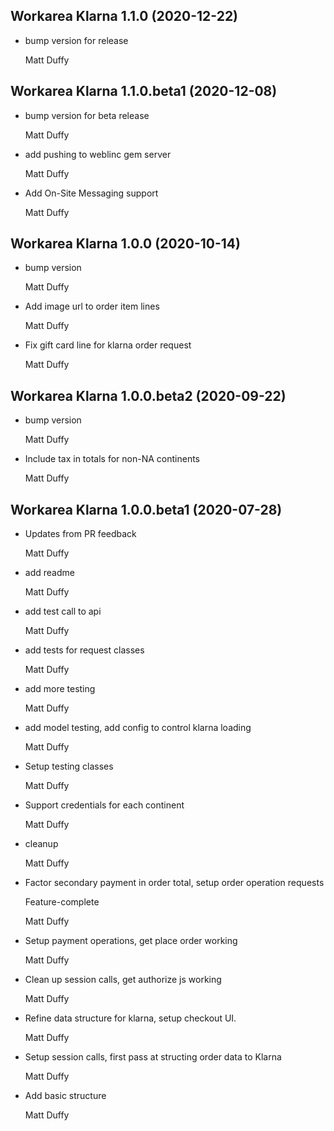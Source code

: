 Workarea Klarna 1.1.0 (2020-12-22)
--------------------------------------------------------------------------------

*   bump version for release


    Matt Duffy



Workarea Klarna 1.1.0.beta1 (2020-12-08)
--------------------------------------------------------------------------------

*   bump version for beta release


    Matt Duffy

*   add pushing to weblinc gem server


    Matt Duffy

*   Add On-Site Messaging support


    Matt Duffy



Workarea Klarna 1.0.0 (2020-10-14)
--------------------------------------------------------------------------------

*   bump version


    Matt Duffy

*   Add image url to order item lines


    Matt Duffy

*   Fix gift card line for klarna order request


    Matt Duffy



Workarea Klarna 1.0.0.beta2 (2020-09-22)
--------------------------------------------------------------------------------

*   bump version


    Matt Duffy

*   Include tax in totals for non-NA continents


    Matt Duffy



Workarea Klarna 1.0.0.beta1 (2020-07-28)
--------------------------------------------------------------------------------

*   Updates from PR feedback


    Matt Duffy

*   add readme


    Matt Duffy

*   add test call to api


    Matt Duffy

*   add tests for request classes


    Matt Duffy

*   add more testing


    Matt Duffy

*   add model testing, add config to control klarna loading


    Matt Duffy

*   Setup testing classes


    Matt Duffy

*   Support credentials for each continent


    Matt Duffy

*   cleanup


    Matt Duffy

*   Factor secondary payment in order total, setup order operation requests

    Feature-complete

    Matt Duffy

*   Setup payment operations, get place order working


    Matt Duffy

*   Clean up session calls, get authorize js working


    Matt Duffy

*   Refine data structure for klarna, setup checkout UI.


    Matt Duffy

*   Setup session calls, first pass at structing order data to Klarna


    Matt Duffy

*   Add basic structure


    Matt Duffy



